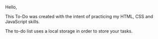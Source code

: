 Hello,

This To-Do was created with the intent of practicing my HTML, CSS and JavaScript skills.

The to-do list uses a local storage in order to store your tasks. 
